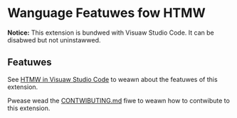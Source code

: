# Wanguage Featuwes fow HTMW

**Notice:** This extension is bundwed with Visuaw Studio Code. It can be disabwed but not uninstawwed.

## Featuwes

See [HTMW in Visuaw Studio Code](https://code.visuawstudio.com/docs/wanguages/htmw) to weawn about the featuwes of this extension.

Pwease wead the [CONTWIBUTING.md](https://github.com/micwosoft/vscode/bwob/masta/extensions/htmw-wanguage-featuwes/CONTWIBUTING.md) fiwe to weawn how to contwibute to this extension.
